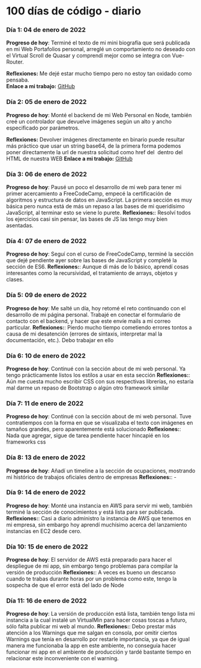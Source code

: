 # 100 días de código - diario

### Día 1: 04 de enero de 2022

**Progreso de hoy**: Terminé el texto de mi mini biografía que será publicada en mi Web Portafolios personal, arreglé un comportamiento no deseado con el Virtual Scroll de Quasar y comprendí mejor como se integra con Vue-Router.

**Reflexiones:**  Me dejé estar mucho tiempo pero no estoy tan oxidado como pensaba.  
**Enlace a mi trabajo:** [GitHub](https://github.com/enzod98/EnzoDure-Remastered/tree/developer)


### Día 2: 05 de enero de 2022

**Progreso de hoy**: Monté el backend de mi Web Personal en Node, también creé un controlador que devuelve imágenes según un alto y ancho especificado por parámetros.

**Reflexiones:**  Devolver imágenes directamente en binario puede resultar más práctico que usar un string base64, de la primera forma podemos poner directamente la url de nuestra solicitud como href del <img> dentro del HTML de nuestra WEB
**Enlace a mi trabajo:** [GitHub](https://github.com/enzod98/EnzoDure-Remastered/tree/developer)

### Día 3: 06 de enero de 2022

**Progreso de hoy**: Pausé un poco el desarrollo de mi web para tener mi primer acercamiento a FreeCodeCamp, empecé la certificación de algoritmos y estructura de datos en JavaScript. La primera sección es muy básica pero nunca está de más un repaso a las bases de mi queridísimo JavaScript, al terminar esto se viene lo purete.
**Reflexiones:**: Resolví todos los ejercicios casi sin pensar, las bases de JS las tengo muy bien asentadas.

### Día 4: 07 de enero de 2022

**Progreso de hoy**: Seguí con el curso de FreeCodeCamp, terminé la sección que dejé pendiente ayer sobre las bases de JavaScript y completé la sección de ES6.
**Reflexiones:**: Aunque di más de lo básico, aprendí cosas interesantes como la recursividad, el tratamiento de arrays, objetos y clases.


### Día 5: 09 de enero de 2022

**Progreso de hoy**: Me salté un día, hoy retomé el reto continuando con el desarrollo de mi página personal. Trabajé en conectar el formulario de contacto con el backend, y hacer que este envíe mails a mi correo particular.
**Reflexiones:**: Pierdo mucho tiempo cometiendo errores tontos a causa de mi desatención (errores de sintaxis, interpretar mal la documentación, etc.). Debo trabajar en ello

### Día 6: 10 de enero de 2022

**Progreso de hoy**: Continué con la sección about de mi web personal. Ya tengo prácticamente listos los estilos a usar en esta sección
**Reflexiones:**: Aún me cuesta mucho escribir CSS con sus respectivas librerías, no estaría mal darme un repaso de Bootstrap o algún otro framework similar

### Día 7: 11 de enero de 2022

**Progreso de hoy**: Continué con la sección about de mi web personal. Tuve contratiempos con la forma en que se visualizaba el texto con imágenes en tamaños grandes, pero aparentemente está solucionado
**Reflexiones:**: Nada que agregar, sigue de tarea pendiente hacer hincapié en los frameworks css

### Día 8: 13 de enero de 2022

**Progreso de hoy**: Añadí un timeline a la sección de ocupaciones, mostrando mi histórico de trabajos oficiales dentro de empresas
**Reflexiones:**: -

### Día 9: 14 de enero de 2022

**Progreso de hoy**: Monté una instancia en AWS para servir mi web, también terminé la sección de conocimientos y está lista para ser publicada.
**Reflexiones:**: Casi a diario administro la instancia de AWS que tenemos en mi empresa, sin embargo hoy aprendí muchísimo acerca del lanzamiento instancias en EC2 desde cero.


### Día 10: 15 de enero de 2022

**Progreso de hoy**: El servidor de AWS está preparado para hacer el despliegue de mi app, sin embargo tengo problemas para compilar la versión de producción
**Reflexiones:**: A veces es bueno un descanso cuando te trabas durante horas por un problema como este, tengo la sospecha de que el error está del lado de Node

### Día 11: 16 de enero de 2022

**Progreso de hoy**: La versión de producción está lista, también tengo lista mi instancia a la cual instalé un VirtualMin para hacer cosas toscas a futuro, sólo falta publicar mi web al mundo.
**Reflexiones:**: Debo prestar más atención a los Warnings que me salgan en consola, por omitir ciertos Warnings que tenía en desarrollo por restarle importancia, ya que de igual manera me funcionaba la app en este ambiente, no conseguía hacer funcionar mi app en el ambiente de producción y tardé bastante tiempo en relacionar este inconveniente con el warning.
